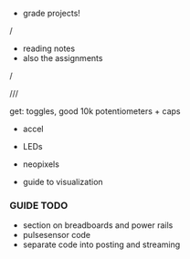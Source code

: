 - grade projects!

/

- reading notes
- also the assignments

/



///

get: toggles, good 10k potentiometers + caps

- accel

- LEDs
- neopixels

- guide to visualization


### GUIDE TODO

- section on breadboards and power rails
- pulsesensor code
- separate code into posting and streaming
